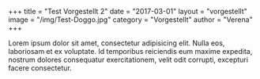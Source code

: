 +++
title = "Test Vorgestellt 2"
date = "2017-03-01"
layout = "vorgestellt"
image = "/img/Test-Doggo.jpg"
category = "Vorgestellt"
author = "Verena"
+++



Lorem ipsum dolor sit amet, consectetur adipisicing elit. Nulla eos, laboriosam et ex voluptate. Id temporibus reiciendis eum maxime expedita, nostrum dolores consequatur exercitationem, velit odit corrupti, excepturi facere consectetur.